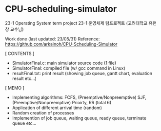# CPU-scheduling-simulator

23-1 Operating System term project
23-1 운영체제 텀프로젝트 (고려대학교 유헌창 교수님)

Work done (last updated: 23/05/31)
Reference: https://github.com/arkainoh/CPU-Scheduling-Simulator

[ CONTENTS ]
- SimulatorFinal.c: main simulator source code (1 file)
- SimulatorFinal: compiled file (w/ gcc command in Linux)
- resultFinal.txt: print result (showing job queue, gantt chart, evaluation result etc...)

[ MEMO ] 
- Implementing algorithms: FCFS, (Preemptive/Nonpreemptive) SJF, (Preemptive/Nonpreemptive) Prioirty, RR (total 6)
- Application of different arrival time (random)
- Random creation of processes
- Implemention of job queue, waiting queue, ready queue, terminate queue etc...

